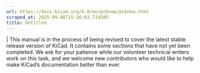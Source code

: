 ```yaml
---
url: https://docs.kicad.org/6.0/en/pcbnew/pcbnew.html
scraped_at: 2025-09-08T15:26:03.714585
title: Untitled
---
```


|  This manual is in the process of being revised to cover the latest stable
release version of KiCad. It contains some sections that have not yet been
completed. We ask for your patience while our volunteer technical writers work
on this task, and we welcome new contributors who would like to help make
KiCad’s documentation better than ever.


